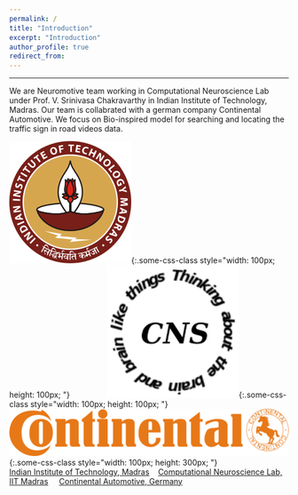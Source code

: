 ```yaml
---
permalink: /
title: "Introduction"
excerpt: "Introduction"
author_profile: true
redirect_from: 
---
```

***
We are Neuromotive team working in Computational Neuroscience Lab under Prof. V. Srinivasa Chakravarthy in Indian Institute of Technology, Madras. Our team is collabrated with a german company Continental Automotive. We focus on Bio-inspired model for searching and locating the traffic sign in road videos data.

![test](iitm.png){:.some-css-class style="width: 100px; height: 100px; "}&nbsp;&nbsp;&nbsp;&nbsp;&nbsp;&nbsp;&nbsp;&nbsp;&nbsp;&nbsp;&nbsp;&nbsp;&nbsp;&nbsp;&nbsp;&nbsp;
![test](cns.png){:.some-css-class style="width: 100px; height: 100px; "}&nbsp;&nbsp;&nbsp;&nbsp;&nbsp;&nbsp;&nbsp;&nbsp;&nbsp;&nbsp;&nbsp;&nbsp;&nbsp;&nbsp;&nbsp;&nbsp;
![test](continental.svg){:.some-css-class style="width: 100px; height: 300px; "}
<br>
[Indian Institute of Technology, Madras](https://www.iitm.ac.in/)&nbsp;&nbsp;&nbsp;&nbsp;[Computational Neuroscience Lab, IIT Madras](https://biotech.iitm.ac.in/Faculty/CNS_LAB/home.html)
&nbsp;&nbsp;&nbsp;&nbsp;[Continental Automotive, Germany](https://www.continental-corporation.com/en)

  <Edit required>



